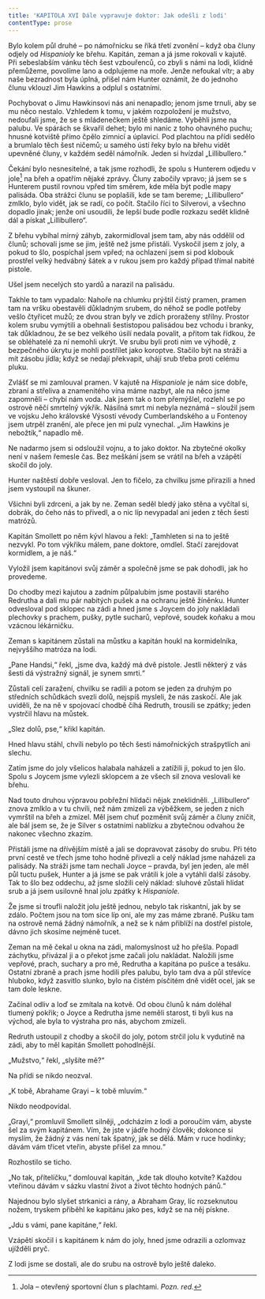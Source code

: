 ```yaml
---
title: 'KAPITOLA XVI Dále vypravuje doktor: Jak odešli z lodi'
contentType: prose
---
```


<section>

Bylo kolem půl druhé – po námořnicku se říká třetí zvonění – když oba čluny odjely od _Hispanioly_ ke břehu. Kapitán, zeman a já jsme rokovali v kajutě. Při sebeslabším vánku těch šest vzbouřenců, co zbyli s námi na lodi, klidně přemůžeme, povolíme lano a odplujeme na moře. Jenže nefoukal vítr; a aby naše bezradnost byla úplná, přišel nám Hunter oznámit, že do jednoho člunu vklouzl Jim Hawkins a odplul s ostatními.

Pochybovat o Jimu Hawkinsovi nás ani nenapadlo; jenom jsme trnuli, aby se mu něco nestalo. Vzhledem k tomu, v jakém rozpoložení je mužstvo, nedoufali jsme, že se s mládenečkem ještě shledáme. Vyběhli jsme na palubu. Ve spárách se škvařil dehet; bylo mi nanic z toho ohavného puchu; hnusné kotviště přímo čpělo zimnicí a úplavicí. Pod plachtou na přídi sedělo a brumlalo těch šest ničemů; u samého ústí řeky bylo na břehu vidět upevněné čluny, v každém seděl námořník. Jeden si hvízdal „Lillibullero.“

Čekání bylo nesnesitelné, a tak jsme rozhodli, že spolu s Hunterem odjedu v jole[^14] na břeh a opatřím nějaké zprávy. Čluny zabočily vpravo; já jsem se s Hunterem pustil rovnou vpřed tím směrem, kde měla být podle mapy palisáda. Oba strážci člunu se poplašili, kde se tam bereme; „Lillibullero“ zmlklo, bylo vidět, jak se radí, co počít. Stačilo říci to Silverovi, a všechno dopadlo jinak; jenže oni usoudili, že lepší bude podle rozkazu sedět klidně dál a pískat „Lillibullero“.

Z břehu vybíhal mírný záhyb, zakormidloval jsem tam, aby nás oddělil od člunů; schovali jsme se jim, ještě než jsme přistáli. Vyskočil jsem z joly, a pokud to šlo, pospíchal jsem vpřed; na ochlazení jsem si pod klobouk prostřel velký hedvábný šátek a v rukou jsem pro každý případ třímal nabité pistole.

Ušel jsem necelých sto yardů a narazil na palisádu.

Takhle to tam vypadalo: Nahoře na chlumku prýštil čistý pramen, pramen tam na vršku obestavěli důkladným srubem, do něhož se podle potřeby vešlo čtyřicet mužů; ze dvou stran byly ve zdích proraženy střílny. Prostor kolem srubu vymýtili a obehnali šestistopou palisádou bez vchodu i branky, tak důkladnou, že se bez velkého úsilí nedala povalit, a přitom tak řídkou, že se obléhatelé za ní nemohli ukrýt. Ve srubu byli proti nim ve výhodě, z bezpečného úkrytu je mohli postřílet jako koroptve. Stačilo být na stráži a mít zásobu jídla; když se nedají překvapit, uhájí srub třeba proti celému pluku.

Zvlášť se mi zamlouval pramen. V kajutě na _Hispaniole_ je nám sice dobře, zbraní a střeliva a znamenitého vína máme nazbyt, ale na něco jsme zapomněli – chybí nám voda. Jak jsem tak o tom přemýšlel, rozlehl se po ostrově něčí smrtelný výkřik. Násilná smrt mi nebyla neznámá – sloužil jsem ve vojsku Jeho královské Výsosti vévody Cumberlandského a u Fontenoy jsem utrpěl zranění, ale přece jen mi pulz vynechal. „Jim Hawkins je nebožtík,“ napadlo mě.

Ne nadarmo jsem si odsloužil vojnu, a to jako doktor. Na zbytečné okolky není v našem řemesle čas. Bez meškání jsem se vrátil na břeh a vzápětí skočil do joly.

Hunter naštěstí dobře vesloval. Jen to fičelo, za chvilku jsme přirazili a hned jsem vystoupil na škuner.

Všichni byli zdrceni, a jak by ne. Zeman seděl bledý jako stěna a vyčítal si, dobrák, do čeho nás to přivedl, a o nic líp nevypadal ani jeden z těch šesti matrózů.

Kapitán Smollett po něm kývl hlavou a řekl: „Tamhleten si na to ještě nezvykl. Po tom výkřiku málem, pane doktore, omdlel. Stačí zarejdovat kormidlem, a je náš.“

Vyložil jsem kapitánovi svůj záměr a společně jsme se pak dohodli, jak ho provedeme.

Do chodby mezi kajutou a zadním půlpalubím jsme postavili starého Redrutha a dali mu pár nabitých pušek a na ochranu ještě žíněnku. Hunter odvesloval pod sklopec na zádi a hned jsme s Joycem do joly nakládali plechovky s prachem, pušky, pytle sucharů, vepřové, soudek koňaku a mou vzácnou lékárničku.

Zeman s kapitánem zůstali na můstku a kapitán houkl na kormidelníka, nejvyššího matróza na lodi.

„Pane Handsi,“ řekl, „jsme dva, každý má dvě pistole. Jestli některý z vás šesti dá výstražný signál, je synem smrti.“

Zůstali celí zaražení, chvilku se radili a potom se jeden za druhým po středních schůdkách svezli dolů, nejspíš mysleli, že nás zaskočí. Ale jak uviděli, že na ně v spojovací chodbě číhá Redruth, trousili se zpátky; jeden vystrčil hlavu na můstek.

„Slez dolů, pse,“ křikl kapitán.

Hned hlavu stáhl, chvíli nebylo po těch šesti námořnických strašpytlích ani slechu.

Zatím jsme do joly všelicos halabala naházeli a zatížili ji, pokud to jen šlo. Spolu s Joycem jsme vylezli sklopcem a ze všech sil znova veslovali ke břehu.

Nad touto druhou výpravou pobřežní hlídači nějak zneklidněli. „Lillibullero“ znova zmlklo a v tu chvíli, než nám zmizeli za výběžkem, se jeden z nich vymrštil na břeh a zmizel. Měl jsem chuť pozměnit svůj záměr a čluny zničit, ale bál jsem se, že je Silver s ostatními nablízku a zbytečnou odvahou že nakonec všechno zkazím.

Přistáli jsme na dřívějším místě a jali se dopravovat zásoby do srubu. Při této první cestě ve třech jsme toho hodně přivezli a celý náklad jsme naházeli za palisády. Na stráži jsme tam nechali Joyce – pravda, byl jen jeden, ale měl půl tuctu pušek, Hunter a já jsme se pak vrátili k jole a vytáhli další zásoby. Tak to šlo bez oddechu, až jsme složili celý náklad: sluhové zůstali hlídat srub a já jsem usilovně hnal jolu zpátky k _Hispaniole._

Že jsme si troufli naložit jolu ještě jednou, nebylo tak riskantní, jak by se zdálo. Počtem jsou na tom sice líp oni, ale my zas máme zbraně. Pušku tam na ostrově nemá žádný námořník, a než se k nám přiblíží na dostřel pistole, dávno jich skosíme nejméně tucet.

Zeman na mě čekal u okna na zádi, malomyslnost už ho přešla. Popadl záchytku, přivázal ji a o překot jsme začali jolu nakládat. Naložili jsme vepřové, prach, suchary a pro mě, Redrutha a kapitána po pušce a tesáku. Ostatní zbraně a prach jsme hodili přes palubu, bylo tam dva a půl střevíce hluboko, když zasvitlo slunko, bylo na čistém písčitém dně vidět ocel, jak se tam dole leskne.

Začínal odliv a loď se zmítala na kotvě. Od obou člunů k nám doléhal tlumený pokřik; o Joyce a Redrutha jsme neměli starost, ti byli kus na východ, ale byla to výstraha pro nás, abychom zmizeli.

Redruth ustoupil z chodby a skočil do joly, potom strčil jolu k vydutině na zádi, aby to měl kapitán Smollett pohodlnější.

„Mužstvo,“ řekl, „slyšíte mě?“

Na přídi se nikdo neozval.

„K tobě, Abrahame Grayi – k tobě mluvím.“

Nikdo neodpovídal.

„Grayi,“ promluvil Smollett silněji, „odcházím z lodi a poroučím vám, abyste šel za svým kapitánem. Vím, že jste v jádře hodný člověk; dokonce si myslím, že žádný z vás není tak špatný, jak se dělá. Mám v ruce hodinky; dávám vám třicet vteřin, abyste přišel za mnou.“

Rozhostilo se ticho.

„No tak, přítelíčku,“ domlouval kapitán, „kde tak dlouho kotvíte? Každou vteřinou dávám v sázku vlastní život a život těchto hodných pánů.“

Najednou bylo slyšet strkanici a rány, a Abraham Gray, líc rozseknutou nožem, tryskem přiběhl ke kapitánu jako pes, když se na něj pískne.

„Jdu s vámi, pane kapitáne,“ řekl.

Vzápětí skočil i s kapitánem k nám do joly, hned jsme odrazili a ozlomvaz ujížděli pryč.

Z lodi jsme se dostali, ale do srubu na ostrově bylo ještě daleko.

</section>

[^1]: Matróz – námořník. _Pozn. red._

[^2]: Klnout – klít, nadávat. _Pozn. red._

[^3]: Švadronit – rychle drmolivě mluvit. _Pozn. red._

[^4]: Sešlý, vetchý. _Pozn. red._

[^5]: Smotaný žvýkací tabák. _Pozn. red._

[^6]: Nádoba na uchovávání troudu, tj. suché, snadno zápalné látky. _Pozn. red._

[^7]: Přístroj k určování místa podle polohy hvězd. _Pozn. red._

[^8]: Kyvadlové hodiny. _Pozn. red._

[^9]: Dovětek, dodatek. _Pozn. red._

[^10]: Kloun – mohutná špičatá zbraň umístěná pod čarou ponoru na přídi. Svým hrotem sloužila k proražení boku nepřátelské lodi. _Pozn. red._

[^11]: Šalupa – dlouhý člun určený k dopravě mezi kotvící lodí a břehem. _Pozn. red._

[^12]: Staré přísloví (15. stol.), „kdo chodí kolem močálu, bažiny, ten se nachladí“, tj. nelze jednat nečestně bez následků. _Pozn. red._

[^13]: Parduna – součást pevného lanoví, zadní a postranní lano slouží k výstuze stěžňů a čnělek. _Pozn. red._

[^14]: Jola – otevřený sportovní člun s plachtami. _Pozn. red._

[^15]: Zábradlí, ohrazení. _Pozn. red._

[^16]: Brzo bylo vzbouřenců jen osm, námořník ze škuneru, postřelený panem Trelawneyem, ještě ten večer zranění podlehl. Ti, co zůstali, se to ovšem dověděli až později.

[^17]: Kosatka – trojúhelníková plachta nad přídí lodi. _Pozn. red._

[^18]: Stěh – lano spojující stěžeň s trupem a zajišťující jeho lepší stabilitu. _Pozn. red_.

[^19]: Fidibus – papírovýsmotek, jímž se podpaluje dýmka nebo svíčka. _Pozn. red_.

[^20]: Cvičit na povel. _Pozn. red_.

[^21]: Mlýnské kameny. _Pozn. red._
